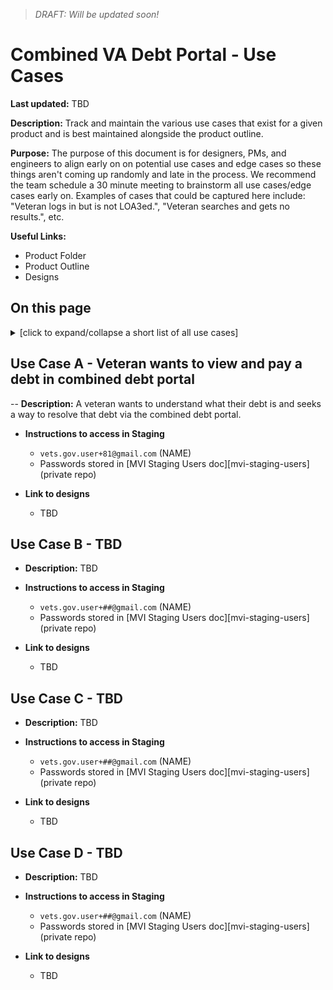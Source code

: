 > _DRAFT: Will be updated soon!_

# Combined VA Debt Portal - Use Cases

**Last updated:** TBD

**Description:** Track and maintain the various use cases that exist for a given product and is
best maintained alongside the product outline.

**Purpose:** The purpose of this document is for designers, PMs, and engineers to align
early on on potential use cases and edge cases so these things aren't coming up
randomly and late in the process. We recommend the team schedule a 30 minute
meeting to brainstorm all use cases/edge cases early on. Examples of cases that
could be captured here include: "Veteran logs in but is not LOA3ed.", "Veteran
searches and gets no results.", etc.


**Useful Links:**
- Product Folder
- Product Outline
- Designs

## On this page

<details>
<summary>[click to expand/collapse a short list of all use cases]</summary>
  
- [Use Case A - Veteran wants to view and pay a debt](#use-case-a---TBD)
- [Use Case B - TBD](#use-case-b---TBD)
- [Use Case C - TBD](#use-case-c---TBD)
- [Use Case D - TBD](#use-case-d---TBD)

</details>

## Use Case A -  Veteran wants to view and pay a debt in combined debt portal

-- **Description:** A veteran wants to understand what their debt is and seeks a way to resolve that debt via the combined debt portal.

- **Instructions to access in Staging** 
	- `vets.gov.user+81@gmail.com` (NAME)
	- Passwords stored in [MVI Staging Users doc][mvi-staging-users] \(private repo\)

- **Link to designs**
  - TBD

## Use Case B - TBD
- **Description:** TBD

- **Instructions to access in Staging** 
	- `vets.gov.user+##@gmail.com` (NAME)
	- Passwords stored in [MVI Staging Users doc][mvi-staging-users] \(private repo\)

- **Link to designs**
  - TBD


## Use Case C - TBD

- **Description:** TBD

- **Instructions to access in Staging** 
	- `vets.gov.user+##@gmail.com` (NAME)
	- Passwords stored in [MVI Staging Users doc][mvi-staging-users] \(private repo\)

- **Link to designs**
  - TBD


## Use Case D - TBD

- **Description:** TBD

- **Instructions to access in Staging** 
	- `vets.gov.user+##@gmail.com` (NAME)
	- Passwords stored in [MVI Staging Users doc][mvi-staging-users] \(private repo\)

- **Link to designs**
  - TBD

